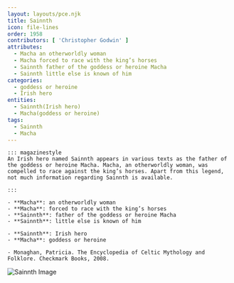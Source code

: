 ```yaml
---
layout: layouts/pce.njk
title: Sainnth
icon: file-lines
order: 1958
contributors: [ 'Christopher Godwin' ]
attributes:
  - Macha an otherworldly woman
  - Macha forced to race with the king’s horses
  - Sainnth father of the goddess or heroine Macha
  - Sainnth little else is known of him
categories:
  - goddess or heroine
  - Irish hero
entities:
  - Sainnth(Irish hero)
  - Macha(goddess or heroine)
tags:
  - Sainnth
  - Macha
---
```

``` tab [group1:Info]
::: magazinestyle
An Irish hero named Sainnth appears in various texts as the father of the goddess or heroine Macha. Macha, an otherworldly woman, was compelled to race against the king’s horses. Apart from this legend, not much information regarding Sainnth is available.

:::
```
``` tab [group1:Attributes]
- **Macha**: an otherworldly woman
- **Macha**: forced to race with the king’s horses
- **Sainnth**: father of the goddess or heroine Macha
- **Sainnth**: little else is known of him
```
``` tab [group1:Entities]
- **Sainnth**: Irish hero
- **Macha**: goddess or heroine
```
``` tab [group1:Sources]
- Monaghan, Patricia. The Encyclopedia of Celtic Mythology and Folklore. Checkmark Books, 2008.
```
![Sainnth Image]([None])
